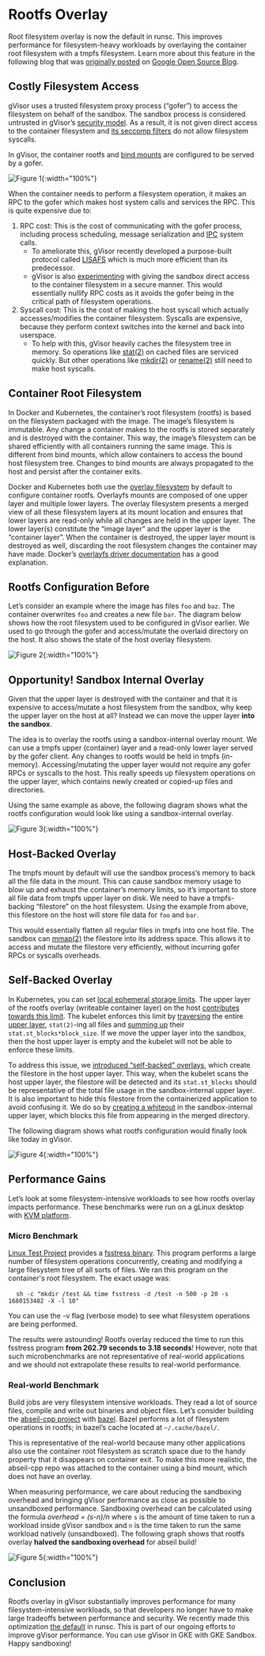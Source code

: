 # Rootfs Overlay

Root filesystem overlay is now the default in runsc. This improves performance
for filesystem-heavy workloads by overlaying the container root filesystem with
a tmpfs filesystem. Learn more about this feature in the following blog that was
[originally posted](https://opensource.googleblog.com/2023/04/gvisor-improves-performance-with-root-filesystem-overlay.html)
on [Google Open Source Blog](https://opensource.googleblog.com/).

<!--/excerpt-->

## Costly Filesystem Access

gVisor uses a trusted filesystem proxy process (“gofer”) to access the
filesystem on behalf of the sandbox. The sandbox process is considered untrusted
in gVisor’s
[security model](https://gvisor.dev/docs/architecture_guide/security/). As a
result, it is not given direct access to the container filesystem and
[its seccomp filters](https://github.com/google/gvisor/tree/master/runsc/boot/filter)
do not allow filesystem syscalls.

In gVisor, the container rootfs and
[bind mounts](https://docs.docker.com/storage/bind-mounts/#) are configured to
be served by a gofer.

![Figure 1](/assets/images/2023-05-08-rootfs-overlay-gofer-diagram.svg "Gofer process diagram."){:width="100%"}

When the container needs to perform a filesystem operation, it makes an RPC to
the gofer which makes host system calls and services the RPC. This is quite
expensive due to:

1.  RPC cost: This is the cost of communicating with the gofer process,
    including process scheduling, message serialization and
    [IPC](https://en.wikipedia.org/wiki/Inter-process_communication) system
    calls.
    *   To ameliorate this, gVisor recently developed a purpose-built protocol
        called [LISAFS](https://github.com/google/gvisor/tree/master/pkg/lisafs)
        which is much more efficient than its predecessor.
    *   gVisor is also
        [experimenting](https://groups.google.com/g/gvisor-users/c/v-ODHzCrIjE)
        with giving the sandbox direct access to the container filesystem in a
        secure manner. This would essentially nullify RPC costs as it avoids the
        gofer being in the critical path of filesystem operations.
2.  Syscall cost: This is the cost of making the host syscall which actually
    accesses/modifies the container filesystem. Syscalls are expensive, because
    they perform context switches into the kernel and back into userspace.
    *   To help with this, gVisor heavily caches the filesystem tree in memory.
        So operations like
        [stat(2)](https://man7.org/linux/man-pages/man2/lstat.2.html) on cached
        files are serviced quickly. But other operations like
        [mkdir(2)](https://man7.org/linux/man-pages/man2/mkdir.2.html) or
        [rename(2)](https://man7.org/linux/man-pages/man2/rename.2.html) still
        need to make host syscalls.

## Container Root Filesystem

In Docker and Kubernetes, the container’s root filesystem (rootfs) is based on
the filesystem packaged with the image. The image’s filesystem is immutable. Any
change a container makes to the rootfs is stored separately and is destroyed
with the container. This way, the image’s filesystem can be shared efficiently
with all containers running the same image. This is different from bind mounts,
which allow containers to access the bound host filesystem tree. Changes to bind
mounts are always propagated to the host and persist after the container exits.

Docker and Kubernetes both use the
[overlay filesystem](https://docs.kernel.org/filesystems/overlayfs.html) by
default to configure container rootfs. Overlayfs mounts are composed of one
upper layer and multiple lower layers. The overlay filesystem presents a merged
view of all these filesystem layers at its mount location and ensures that lower
layers are read-only while all changes are held in the upper layer. The lower
layer(s) constitute the “image layer” and the upper layer is the “container
layer”. When the container is destroyed, the upper layer mount is destroyed as
well, discarding the root filesystem changes the container may have made.
Docker’s
[overlayfs driver documentation](https://docs.docker.com/storage/storagedriver/overlayfs-driver/#how-the-overlay2-driver-works)
has a good explanation.

## Rootfs Configuration Before

Let’s consider an example where the image has files `foo` and `baz`. The
container overwrites `foo` and creates a new file `bar`. The diagram below shows
how the root filesystem used to be configured in gVisor earlier. We used to go
through the gofer and access/mutate the overlaid directory on the host. It also
shows the state of the host overlay filesystem.

![Figure 2](/assets/images/2023-05-08-rootfs-overlay-before.svg "Rootfs state before."){:width="100%"}

## Opportunity! Sandbox Internal Overlay

Given that the upper layer is destroyed with the container and that it is
expensive to access/mutate a host filesystem from the sandbox, why keep the
upper layer on the host at all? Instead we can move the upper layer **into the
sandbox**.

The idea is to overlay the rootfs using a sandbox-internal overlay mount. We can
use a tmpfs upper (container) layer and a read-only lower layer served by the
gofer client. Any changes to rootfs would be held in tmpfs (in-memory).
Accessing/mutating the upper layer would not require any gofer RPCs or syscalls
to the host. This really speeds up filesystem operations on the upper layer,
which contains newly created or copied-up files and directories.

Using the same example as above, the following diagram shows what the rootfs
configuration would look like using a sandbox-internal overlay.

![Figure 3](/assets/images/2023-05-08-rootfs-overlay-memory.svg "Memory-backed rootfs overlay."){:width="100%"}

## Host-Backed Overlay

The tmpfs mount by default will use the sandbox process’s memory to back all the
file data in the mount. This can cause sandbox memory usage to blow up and
exhaust the container’s memory limits, so it’s important to store all file data
from tmpfs upper layer on disk. We need to have a tmpfs-backing “filestore” on
the host filesystem. Using the example from above, this filestore on the host
will store file data for `foo` and `bar`.

This would essentially flatten all regular files in tmpfs into one host file.
The sandbox can [mmap(2)](https://man7.org/linux/man-pages/man2/mmap.2.html) the
filestore into its address space. This allows it to access and mutate the
filestore very efficiently, without incurring gofer RPCs or syscalls overheads.

## Self-Backed Overlay

In Kubernetes, you can set
[local ephemeral storage limits](https://kubernetes.io/docs/concepts/configuration/manage-resources-containers/#setting-requests-and-limits-for-local-ephemeral-storage).
The upper layer of the rootfs overlay (writeable container layer) on the host
[contributes towards this limit](https://kubernetes.io/docs/concepts/configuration/manage-resources-containers/#resource-emphemeralstorage-consumption).
The kubelet enforces this limit by
[traversing](https://github.com/containerd/containerd/blob/bbcfbf2189f15c9e9e2ce0775c3caf2e8642274c/vendor/github.com/containerd/continuity/fs/du_unix.go#L57-L58)
the entire
[upper layer](https://github.com/containerd/containerd/blob/bbcfbf2189f15c9e9e2ce0775c3caf2e8642274c/snapshots/overlay/overlay.go#L189-L190),
`stat(2)`-ing all files and
[summing up](https://github.com/containerd/containerd/blob/bbcfbf2189f15c9e9e2ce0775c3caf2e8642274c/vendor/github.com/containerd/continuity/fs/du_unix.go#L69-L74)
their `stat.st_blocks*block_size`. If we move the upper layer into the sandbox,
then the host upper layer is empty and the kubelet will not be able to enforce
these limits.

To address this issue, we
[introduced “self-backed” overlays](https://github.com/google/gvisor/commit/a53b22ad5283b00b766178eff847c3193c1293b7),
which create the filestore in the host upper layer. This way, when the kubelet
scans the host upper layer, the filestore will be detected and its
`stat.st_blocks` should be representative of the total file usage in the
sandbox-internal upper layer. It is also important to hide this filestore from
the containerized application to avoid confusing it. We do so by
[creating a whiteout](https://github.com/google/gvisor/commit/09459b203a532c24fbb76cc88484d533356b8b91)
in the sandbox-internal upper layer, which blocks this file from appearing in
the merged directory.

The following diagram shows what rootfs configuration would finally look like
today in gVisor.

![Figure 4](/assets/images/2023-05-08-rootfs-overlay-self.svg "Self-backed rootfs overlay."){:width="100%"}

## Performance Gains

Let’s look at some filesystem-intensive workloads to see how rootfs overlay
impacts performance. These benchmarks were run on a gLinux desktop with
[KVM platform](https://gvisor.dev/docs/architecture_guide/platforms/#kvm).

### Micro Benchmark

[Linux Test Project](https://linux-test-project.github.io/) provides a
[fsstress binary](https://github.com/linux-test-project/ltp/tree/master/testcases/kernel/fs/fsstress).
This program performs a large number of filesystem operations concurrently,
creating and modifying a large filesystem tree of all sorts of files. We ran
this program on the container's root filesystem. The exact usage was:

&nbsp;&nbsp;&nbsp;&nbsp;`sh -c "mkdir /test && time fsstress -d /test -n 500 -p
20 -s 1680153482 -X -l 10"`

You can use the -v flag (verbose mode) to see what filesystem operations are
being performed.

The results were astounding! Rootfs overlay reduced the time to run this
fsstress program **from 262.79 seconds to 3.18 seconds**! However, note that
such microbenchmarks are not representative of real-world applications and we
should not extrapolate these results to real-world performance.

### Real-world Benchmark

Build jobs are very filesystem intensive workloads. They read a lot of source
files, compile and write out binaries and object files. Let’s consider building
the [abseil-cpp project](https://github.com/abseil/abseil-cpp) with
[bazel](https://bazel.build/). Bazel performs a lot of filesystem operations in
rootfs; in bazel’s cache located at `~/.cache/bazel/`.

This is representative of the real-world because many other applications also
use the container root filesystem as scratch space due to the handy property
that it disappears on container exit. To make this more realistic, the
abseil-cpp repo was attached to the container using a bind mount, which does not
have an overlay.

When measuring performance, we care about reducing the sandboxing overhead and
bringing gVisor performance as close as possible to unsandboxed performance.
Sandboxing overhead can be calculated using the formula *overhead = (s-n)/n*
where `s` is the amount of time taken to run a workload inside gVisor sandbox
and `n` is the time taken to run the same workload natively (unsandboxed). The
following graph shows that rootfs overlay **halved the sandboxing overhead** for
abseil build!

![Figure 5](/assets/images/2023-05-08-rootfs-overlay-benchmark-result.svg "Sandbox Overhead: rootfs overlay vs no overlay."){:width="100%"}

## Conclusion

Rootfs overlay in gVisor substantially improves performance for many
filesystem-intensive workloads, so that developers no longer have to make large
tradeoffs between performance and security. We recently made this optimization
[the default](https://github.com/google/gvisor/commit/38750cdedcce19a3039da10e515f5852565d2c7e)
in runsc. This is part of our ongoing efforts to improve gVisor performance. You
can use gVisor in GKE with GKE Sandbox. Happy sandboxing!
